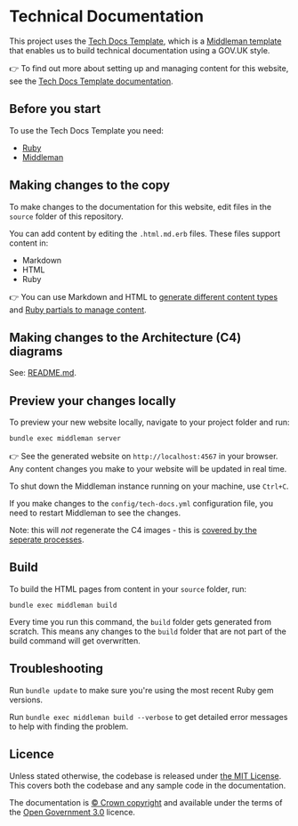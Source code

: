 # Technical Documentation

This project uses the [Tech Docs Template][template], which is a [Middleman template][mmt] that enables us to build technical documentation using a GOV.UK style.

👉  To find out more about setting up and managing content for this website, see the [Tech Docs Template documentation][tdt-docs].

## Before you start

To use the Tech Docs Template you need:

- [Ruby][install-ruby]
- [Middleman][install-middleman]

## Making changes to the copy

To make changes to the documentation for this website, edit files in the `source` folder of this repository.

You can add content by editing the `.html.md.erb` files. These files support content in:

- Markdown
- HTML
- Ruby

👉  You can use Markdown and HTML to [generate different content types][example-content] and [Ruby partials to manage content][partials].

## Making changes to the Architecture (C4) diagrams

See: [README.md](./source-c4-diagrams/README.md).

## Preview your changes locally

To preview your new website locally, navigate to your project folder and run:

```sh
bundle exec middleman server
```

👉  See the generated website on `http://localhost:4567` in your browser. Any content changes you make to your website will be updated in real time.

To shut down the Middleman instance running on your machine, use `Ctrl+C`.

If you make changes to the `config/tech-docs.yml` configuration file, you need to restart Middleman to see the changes.

Note: this will *not* regenerate the C4 images - this is [covered by the seperate processes](./source-c4-diagrams/README.md).

## Build

To build the HTML pages from content in your `source` folder, run:

```
bundle exec middleman build
```

Every time you run this command, the `build` folder gets generated from scratch. This means any changes to the `build` folder that are not part of the build command will get overwritten.

## Troubleshooting

Run `bundle update` to make sure you're using the most recent Ruby gem versions.

Run `bundle exec middleman build --verbose` to get detailed error messages to help with finding the problem.

## Licence

Unless stated otherwise, the codebase is released under [the MIT License][mit].
This covers both the codebase and any sample code in the documentation.

The documentation is [© Crown copyright][copyright] and available under the terms of the [Open Government 3.0][ogl] licence.

[mit]: LICENCE
[copyright]: http://www.nationalarchives.gov.uk/information-management/re-using-public-sector-information/uk-government-licensing-framework/crown-copyright/
[ogl]: http://www.nationalarchives.gov.uk/doc/open-government-licence/version/3/
[mmt]: https://middlemanapp.com/advanced/project_templates/
[tdt-docs]: https://tdt-documentation.london.cloudapps.digital
[config]: https://tdt-documentation.london.cloudapps.digital/configuration-options.html#configuration-options
[frontmatter]: https://tdt-documentation.london.cloudapps.digital/frontmatter.html#frontmatter
[multipage]: https://tdt-documentation.london.cloudapps.digital/multipage.html#build-a-multipage-site
[example-content]: https://tdt-documentation.london.cloudapps.digital/content.html#content-examples
[partials]: https://tdt-documentation.london.cloudapps.digital/single_page.html#add-partial-lines
[install-ruby]: https://tdt-documentation.london.cloudapps.digital/install_macs.html#install-ruby
[install-middleman]: https://tdt-documentation.london.cloudapps.digital/install_macs.html#install-middleman
[gem]: https://github.com/alphagov/tech-docs-gem
[template]: https://github.com/alphagov/tech-docs-template
